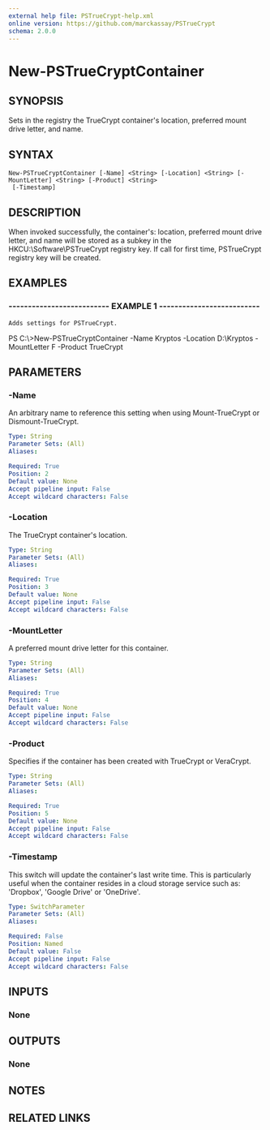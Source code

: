 ```yaml
---
external help file: PSTrueCrypt-help.xml
online version: https://github.com/marckassay/PSTrueCrypt
schema: 2.0.0
---
```


# New-PSTrueCryptContainer

## SYNOPSIS
Sets in the registry the TrueCrypt container's location, preferred mount drive letter, and name.

## SYNTAX

```
New-PSTrueCryptContainer [-Name] <String> [-Location] <String> [-MountLetter] <String> [-Product] <String>
 [-Timestamp]
```

## DESCRIPTION
When invoked successfully, the container's: location, preferred mount drive letter, and name will be stored as a subkey in the HKCU:\Software\PSTrueCrypt registry key. 
If call for first time, PSTrueCrypt registry key will be created.

## EXAMPLES

### -------------------------- EXAMPLE 1 --------------------------
```
Adds settings for PSTrueCrypt.
```

PS C:\\\>New-PSTrueCryptContainer -Name Kryptos -Location D:\Kryptos -MountLetter F -Product TrueCrypt

## PARAMETERS

### -Name
An arbitrary name to reference this setting when using Mount-TrueCrypt or Dismount-TrueCrypt.

```yaml
Type: String
Parameter Sets: (All)
Aliases: 

Required: True
Position: 2
Default value: None
Accept pipeline input: False
Accept wildcard characters: False
```

### -Location
The TrueCrypt container's location.

```yaml
Type: String
Parameter Sets: (All)
Aliases: 

Required: True
Position: 3
Default value: None
Accept pipeline input: False
Accept wildcard characters: False
```

### -MountLetter
A preferred mount drive letter for this container.

```yaml
Type: String
Parameter Sets: (All)
Aliases: 

Required: True
Position: 4
Default value: None
Accept pipeline input: False
Accept wildcard characters: False
```

### -Product
Specifies if the container has been created with TrueCrypt or VeraCrypt.

```yaml
Type: String
Parameter Sets: (All)
Aliases: 

Required: True
Position: 5
Default value: None
Accept pipeline input: False
Accept wildcard characters: False
```

### -Timestamp
This switch will update the container's last write time. 
This is particularly useful when the container resides in  a cloud storage service such as: 'Dropbox', 'Google Drive' or 'OneDrive'.

```yaml
Type: SwitchParameter
Parameter Sets: (All)
Aliases: 

Required: False
Position: Named
Default value: False
Accept pipeline input: False
Accept wildcard characters: False
```

## INPUTS

### None

## OUTPUTS

### None

## NOTES

## RELATED LINKS

